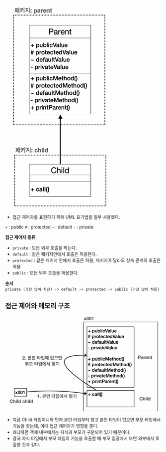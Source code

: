 <img src="./extends.png" alt="상속 이미지4">

- 접근 제어자를 표현하기 위해 UML 표기법을 일부 사용했다.

`+` : public
`#` : protected
`~` : default
`-` : private

**접근 제어자 종류**
- `private` : 모든 외부 호출을 막는다. 
- `default` : 같은 패키지안에서 호출은 허용한다. 
- `protected` : 같은 패키지 안에서 호출은 허용, 패키지가 달라도 상속 관계의 호출은 허용 
- `public` : 모든 외부 호출을 허용한다. 

**순서**  
`private (가장 많이 차단) -> default -> protected -> public (가장 많이 허용)`


## 접근 제어와 메모리 구조 
<img src="./extends2.png" alt="상속 이미지5">  

- 지금 Child 타입이니까 먼저 본인 타입부터 찾고 본인 타입이 없으면 부모 타입에서 기능을 찾는데, 이때 접근 제어자가 영향을 준다.  
- 왜냐하면 객체 내부에서는 자식과 부모가 구분되어 있기 때문이다.  
- 결국 자식 타입에서 부모 타입의 기능을 호출할 때 부모 입장에서 보면 외부에서 호출한 것과 같다. 